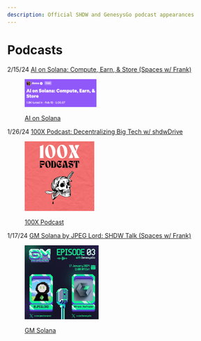 ```yaml
---
description: Official SHDW and GenesysGo podcast appearances
---
```


# Podcasts

2/15/24  [AI on Solana: Compute, Earn, & Store (Spaces w/ Frank)](https://x.com/gizmothegizzer/status/1758151275147849855?s=20)

<div align="left">

<figure><img src="../.gitbook/assets/AI on Solana Computer, Earn, &#x26; Store" alt="" width="165"><figcaption><p><a href="https://x.com/gizmothegizzer/status/1758151275147849855?s=20">AI on Solana</a></p></figcaption></figure>

</div>

1/26/24  [100X Podcast: Decentralizing Big Tech w/ shdwDrive](https://x.com/100xPodcast/status/1750918608455074122?s=20)

<div align="left" data-full-width="false">

<figure><picture><source srcset="../.gitbook/assets/100x podcast.jpg" media="(prefers-color-scheme: dark)"><img src="../.gitbook/assets/100x podcast.jpg" alt="" width="160"></picture><figcaption><p><a href="https://x.com/100xPodcast/status/1750918608455074122?s=20">100X Podcast</a></p></figcaption></figure>

</div>

1/17/24  [GM Solana by JPEG Lord: SHDW Talk (Spaces w/ Frank)](https://x.com/thejpeglord/status/1746927812131299620?s=20)

<div align="left">

<figure><img src="../.gitbook/assets/Jpeg Lord Twitter Spaces.jpg" alt="" width="170"><figcaption><p><a href="https://x.com/thejpeglord/status/1746927812131299620?s=20">GM Solana </a></p></figcaption></figure>

</div>

